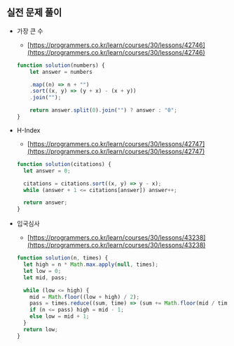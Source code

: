 ## 실전 문제 풀이

- 가장 큰 수
    - [https://programmers.co.kr/learn/courses/30/lessons/42746](https://programmers.co.kr/learn/courses/30/lessons/42746)
    
    ```jsx
    function solution(numbers) {
        let answer = numbers
    
        .map((n) => n + "")
        .sort((x, y) => (y + x) - (x + y))
        .join("");
    
        return answer.split(0).join("") ? answer : "0";
    }
    ```
    
- H-Index
    - [https://programmers.co.kr/learn/courses/30/lessons/42747](https://programmers.co.kr/learn/courses/30/lessons/42747)
    
    ```jsx
    function solution(citations) {
      let answer = 0;
    
      citations = citations.sort((x, y) => y - x);
      while (answer + 1 <= citations[answer]) answer++;
    
      return answer;
    }
    ```
    
- 입국심사
    - [https://programmers.co.kr/learn/courses/30/lessons/43238](https://programmers.co.kr/learn/courses/30/lessons/43238)
    
    ```jsx
    function solution(n, times) {
      let high = n * Math.max.apply(null, times);
      let low = 0;
      let mid, pass;
    
      while (low <= high) {
        mid = Math.floor((low + high) / 2);
        pass = times.reduce((sum, time) => (sum += Math.floor(mid / time)), 0);
        if (n <= pass) high = mid - 1;
        else low = mid + 1;
      }
      return low;
    }
    ```
